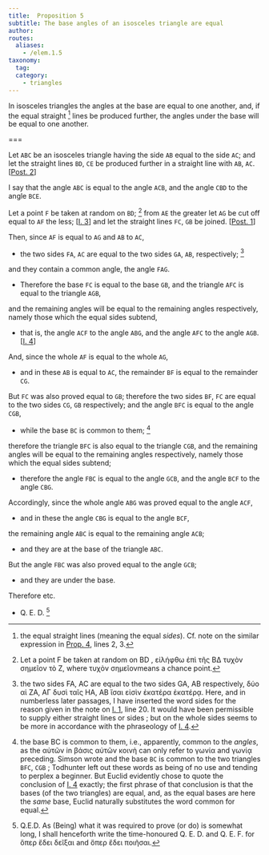 ```yaml
---
title:  Proposition 5
subtitle: The base angles of an isosceles triangle are equal
author:
routes:
  aliases:
    - /elem.1.5
taxonomy:
  tag:
  category:
    - triangles
---
```


In isosceles triangles the angles at the base are equal to one another, and, if the equal straight [^1] lines be produced further, the angles under the base will be equal to one another.

===

Let `ABC` be an isosceles triangle having the side `AB` equal to the side `AC`; and let the straight lines `BD`, `CE` be produced further in a straight line with `AB`, `AC`. [<a href="/elem.1.post.2">Post. 2</a>]

I say that the angle `ABC` is equal to the angle `ACB`, and the angle `CBD` to the angle `BCE`. 

Let a point `F` be taken at random on `BD`; [^2]  from `AE` the greater let `AG` be cut off equal to `AF` the less; [<a href="/elem.1.3">I. 3</a>] and let the straight lines `FC`, `GB` be joined. [<a href="/elem.1.post.1">Post. 1</a>] 

Then, since `AF` is equal to `AG` and `AB` to `AC`,

- the two sides `FA`, `AC` are equal to the two sides `GA`, `AB`, respectively; [^3]

and they contain a common angle, the angle `FAG`. 

- Therefore the base `FC` is equal to the base `GB`, and the triangle `AFC` is equal to the triangle `AGB`,

and the remaining angles will be equal to the remaining angles respectively, namely those which the equal sides subtend,

- that is, the angle `ACF` to the angle `ABG`, and the angle `AFC` to the angle `AGB`. [<a href="/elem.1.4">I. 4</a>]

And, since the whole `AF` is equal to the whole `AG`,

- and in these `AB` is equal to `AC`, the remainder `BF` is equal to the remainder `CG`.

But `FC` was also proved equal to `GB`; therefore the two sides `BF`, `FC` are equal to the two sides `CG`, `GB` respectively; and the angle `BFC` is equal to the angle `CGB`,

- while the base `BC` is common to them; [^4]

therefore the triangle `BFC` is also equal to the triangle `CGB`, and the remaining angles will be equal to the remaining <pb n="252"/>angles respectively, namely those which the equal sides subtend;
- therefore the angle `FBC` is equal to the angle `GCB`, and the angle `BCF` to the angle `CBG`.

Accordingly, since the whole angle `ABG` was proved equal to the angle `ACF`,

- and in these the angle `CBG` is equal to the angle `BCF`,

the remaining angle `ABC` is equal to the remaining angle `ACB`; 

- and they are at the base of the triangle `ABC`.

But the angle `FBC` was also proved equal to the angle `GCB`;

- and they are under the base.

Therefore etc.

- Q. E. D. [^5]


[^1]: the equal straight lines
    (meaning the equal <em>sides</em>). Cf. note on the similar expression in <a href="/elem.1.4">Prop. 4</a>, lines 2, 3.

[^2]: Let a point F be taken at random on BD
    , <foreign lang="greek">εἰλήφθω ἐπὶ τῆς ΒΔ τυχὸν σημεῖον τὸ Ζ</foreign>, where <foreign lang="greek">τυχὸν σημεῖον</foreign>means <quote>a chance point.</quote>

[^3]: the two sides FA, AC are equal to the two sides GA, AB respectively,
    <foreign lang="greek">δύο αἱ ΖΑ, ΑΓ δυσὶ ταῖς ΗΑ, ΑΒ ἴσαι εἰσὶν ἑκατέρα ἑκατέρᾳ</foreign>. Here, and in numberless later passages, I have inserted the word <quote>sides</quote> for the reason given in the note on <a href="/elem.1.1">I. 1</a>, line 20. It would have been permissible to supply either <quote>straight lines</quote> or <quote>sides</quote> ; but on the whole <quote>sides</quote> seems to be more in accordance with the phraseology of <a href="/elem.1.4">I. 4</a>.

[^4]: the base BC is common to them,
    i.e., apparently, common to the <em>angles</em>, as the <foreign lang="greek">αὐτῶν</foreign> in <foreign lang="greek">βάσις αὐτῶν κοινὴ</foreign> can only refer to <foreign lang="greek">γωνία</foreign> and <foreign lang="greek">γωνίᾳ</foreign> preceding. Simson wrote <quote>and the base `BC` is common to the two triangles `BFC`, `CGB`</quote> ; Todhunter left out these words as being of no use and tending to perplex a beginner. But Euclid evidently chose to quote the conclusion of <a href="/elem.1.4">I. 4</a> exactly; the first phrase of that conclusion is that the bases (of the two triangles) are equal, and, as the equal bases are here the <em>same</em> base, Euclid naturally substitutes the word <quote>common</quote> for <quote>equal.</quote>

[^5]: Q.E.D.
    As <quote>(Being) what it was required to prove</quote> (or <quote>do</quote>) is somewhat long, I shall henceforth write the time-honoured <quote>Q. E. D.</quote> and <quote>Q. E. F.</quote> for <foreign lang="greek">ὅπερ ἔδει δεῖξαι</foreign> and <foreign lang="greek">ὅπερ ἔδει ποιῆσαι</foreign>.

